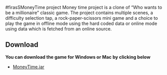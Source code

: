 #firasSMoneyTime project
Money time project is a clone of “Who wants to be a millionaire” classic game. The project contains multiple scenes, a difficulty selection tap, a rock-paper-scissors mini game and a choice to play the game in offline mode using the hard coded data or online mode using data which is fetched from an online source.

## Download
**You can download the game for Windows or Mac by clicking below**
 - [MoneyTime.jar](https://github.com/firasAltayeb/MoneyTime/raw/master/MoneyTime/MoneyTime.jar)
 


